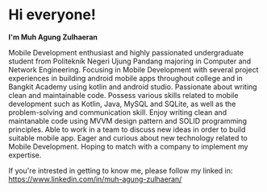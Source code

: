 # Hi everyone!
**I'm Muh Agung Zulhaeran**

Mobile Development enthusiast and highly passionated undergraduate student from Politeknik Negeri Ujung Pandang majoring in Computer and Network Engineering. Focusing in Mobile Development with several project experiences in building android mobile apps throughout college and in Bangkit Academy using kotlin and android studio. Passionate about writing clean and maintainable code.
Possess various skills related to mobile development such as Kotlin, Java, MySQL and SQLite, as well as the problem-solving and communication skill. Enjoy writing clean and maintanable code using MVVM design pattern and SOLID programming principles. Able to work in a team to discuss new ideas in order to build suitable mobile app. 
Eager and curious about new technology related to Mobile Development. Hoping to match with a company to implement my expertise.

If you're intrested in getting to know me, please follow my linked in: https://www.linkedin.com/in/muh-agung-zulhaeran/
